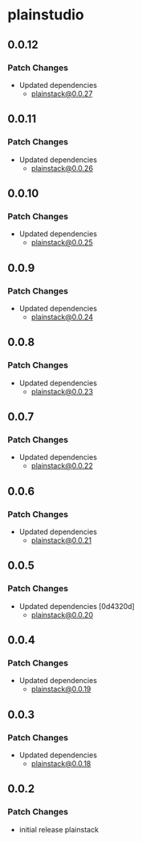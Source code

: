 # plainstudio

## 0.0.12

### Patch Changes

- Updated dependencies
  - plainstack@0.0.27

## 0.0.11

### Patch Changes

- Updated dependencies
  - plainstack@0.0.26

## 0.0.10

### Patch Changes

- Updated dependencies
  - plainstack@0.0.25

## 0.0.9

### Patch Changes

- Updated dependencies
  - plainstack@0.0.24

## 0.0.8

### Patch Changes

- Updated dependencies
  - plainstack@0.0.23

## 0.0.7

### Patch Changes

- Updated dependencies
  - plainstack@0.0.22

## 0.0.6

### Patch Changes

- Updated dependencies
  - plainstack@0.0.21

## 0.0.5

### Patch Changes

- Updated dependencies [0d4320d]
  - plainstack@0.0.20

## 0.0.4

### Patch Changes

- Updated dependencies
  - plainstack@0.0.19

## 0.0.3

### Patch Changes

- Updated dependencies
  - plainstack@0.0.18

## 0.0.2

### Patch Changes

- initial release plainstack
